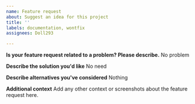 ```yaml
---
name: Feature request
about: Suggest an idea for this project
title: ''
labels: documentation, wontfix
assignees: Doll293

---
```


**Is your feature request related to a problem? Please describe.**
No problem

**Describe the solution you'd like**
No need

**Describe alternatives you've considered**
Nothing

**Additional context**
Add any other context or screenshots about the feature request here.
